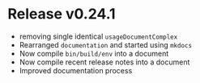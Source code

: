 # Release v0.24.1

- removing single identical `usageDocumentComplex`
- Rearranged `documentation` and started using `mkdocs`
- Now compile `bin/build/env` into a document
- Now compile recent release notes into a document
- Improved documentation process
